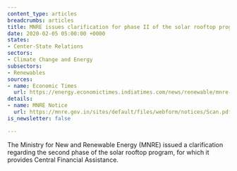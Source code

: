 ```yaml
---
content_type: articles
breadcrumbs: articles
title: MNRE issues clarification for phase II of the solar rooftop programme
date: 2020-02-05 05:00:00 +0000
states:
- Center-State Relations
sectors:
- Climate Change and Energy
subsectors:
- Renewables
sources:
- name: Economic Times
  url: https://energy.economictimes.indiatimes.com/news/renewable/mnre-issues-clarification-for-phase-ii-of-the-solar-rooftop-programme/73788726
details:
- name: MNRE Notice
  url: https://mnre.gov.in/sites/default/files/webform/notices/Scan.pdf
is_newsletter: false

---
```

The Ministry for New and Renewable Energy (MNRE) issued a clarification regarding the second phase of the solar rooftop program, for which it provides Central Financial Assistance.
